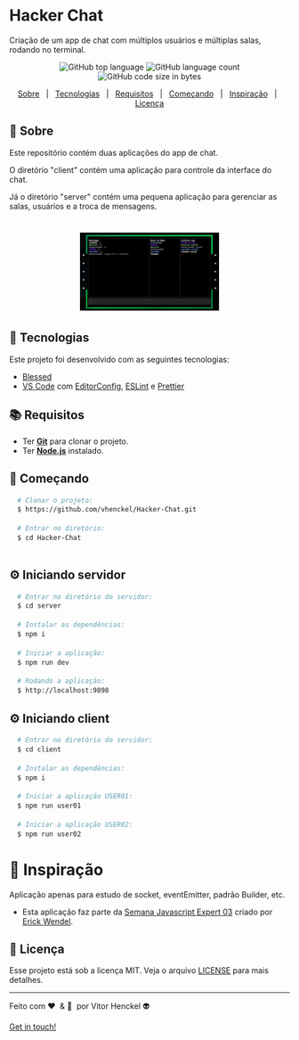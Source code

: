 # Hacker Chat
Criação de um app de chat com múltiplos usuários e múltiplas salas, rodando no terminal.

<p align="center">
  <img alt="GitHub top language" src="https://img.shields.io/github/languages/top/vhenckel/Hacker-Chat?label=javascript&style=for-the-badge">
  <img alt="GitHub language count" src="https://img.shields.io/github/languages/count/vhenckel/Hacker-Chat?style=for-the-badge">
  <img alt="GitHub code size in bytes" src="https://img.shields.io/github/languages/code-size/vhenckel/Hacker-Chat?style=for-the-badge">
</p>

<p align="center">
  <a href="#page_with_curl-sobre">Sobre</a>&nbsp;&nbsp;&nbsp;|&nbsp;&nbsp;
  <a href="#hammer-iniciando-mobile">Tecnologias</a>&nbsp;&nbsp;&nbsp;|&nbsp;&nbsp;
  <a href="#books-requisitos">Requisitos</a>&nbsp;&nbsp;&nbsp;|&nbsp;&nbsp;
  <a href="#rocket-começando">Começando</a>&nbsp;&nbsp;&nbsp;|&nbsp;&nbsp;
  <a href="#thought_balloon-inspiração">Inspiração</a>&nbsp;&nbsp;&nbsp;|&nbsp;&nbsp;
  <a href="#memo-licença">Licença</a>
</p>

## :page_with_curl: Sobre
Este repositório contém duas aplicações do app de chat.

O diretório "client" contém uma aplicação para controle da interface do chat.

Já o diretório "server" contém uma pequena aplicação para gerenciar as salas, usuários e a troca de mensagens.

<h1 align="center">
  <img alt="Hacker-Chat" src="screen.jpeg" width="250px" />
</h1>

## :hammer: Tecnologias

Este projeto foi desenvolvido com as seguintes tecnologias:

- [Blessed](https://www.npmjs.com/package/blessed)
- [VS Code](https://code.visualstudio.com/) com [EditorConfig](https://editorconfig.org/), [ESLint](https://eslint.org/) e [Prettier](https://prettier.io/)

## :books: Requisitos
- Ter [**Git**](https://git-scm.com/) para clonar o projeto.
- Ter [**Node.js**](https://nodejs.org/en/) instalado.

## :rocket: Começando
``` bash
  # Clonar o projeto:
  $ https://github.com/vhenckel/Hacker-Chat.git

  # Entrar no diretório:
  $ cd Hacker-Chat
  
```
## :gear: Iniciando servidor
```bash
  # Entrar no diretório do servidor:
  $ cd server

  # Instalar as dependências:
  $ npm i

  # Iniciar a aplicação:
  $ npm run dev

  # Rodando a aplicação:
  $ http://localhost:9898
```

## :gear: Iniciando client
```bash
  # Entrar no diretório do servidor:
  $ cd client

  # Instalar as dependências:
  $ npm i

  # Iniciar a aplicação USER01:
  $ npm run user01

  # Iniciar a aplicação USER02:
  $ npm run user02

```

# :thought_balloon: Inspiração
Aplicação apenas para estudo de socket, eventEmitter, padrão Builder, etc.
- Esta aplicação faz parte da [Semana Javascript Expert 03](https://javascriptexpert.com.br/) criado por [Erick Wendel](https://cursos.erickwendel.com.br/).

## :memo: Licença

Esse projeto está sob a licença MIT. Veja o arquivo [LICENSE](LICENSE.md) para mais detalhes.

---

Feito com :heart:&nbsp; & :brain:&nbsp; por Vitor Henckel :alien: 

[Get in touch!](https://github.com/vhenckel)